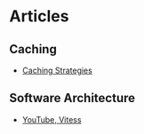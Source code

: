 # Articles

## Caching

- [Caching Strategies](https://codeahoy.com/2017/08/11/caching-strategies-and-how-to-choose-the-right-one/)


## Software Architecture

- [YouTube, Vitess](https://www.scaleyourapp.com/youtube-database-how-does-it-store-so-many-videos-without-running-out-of-storage-space/)